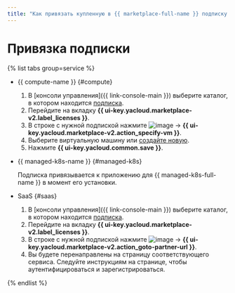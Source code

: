 ```yaml
---
title: "Как привязать купленную в {{ marketplace-full-name }} подписку к ресурсу, приложению или сервису"
---
```


# Привязка подписки

{% list tabs group=service %}

- {{ compute-name }} {#compute}

  1. В [консоли управления]({{ link-console-main }}) выберите каталог, в котором находится [подписка](../../concepts/users/subscription.md).
  1. Перейдите на вкладку **{{ ui-key.yacloud.marketplace-v2.label_licenses }}**.
  1. В строке с нужной подпиской нажмите ![image](../../../_assets/console-icons/ellipsis.svg) → **{{ ui-key.yacloud.marketplace-v2.action_specify-vm }}**.
  1. Выберите виртуальную машину или [создайте новую](../../../compute/operations/images-with-pre-installed-software/create.md).
  1. Нажмите **{{ ui-key.yacloud.common.save }}**.

- {{ managed-k8s-name }} {#managed-k8s}

  Подписка привязывается к приложению для {{ managed-k8s-full-name }} в момент его установки.

- SaaS {#saas}

  1. В [консоли управления]({{ link-console-main }}) выберите каталог, в котором находится [подписка](../../concepts/users/subscription.md).
  1. Перейдите на вкладку **{{ ui-key.yacloud.marketplace-v2.label_licenses }}**.
  1. В строке с нужной подпиской нажмите ![image](../../../_assets/console-icons/ellipsis.svg) → **{{ ui-key.yacloud.marketplace-v2.action_goto-partner-url }}**.
  1. Вы будете перенаправлены на страницу соответствующего сервиса. Следуйте инструкциям на странице, чтобы аутентифицироваться и зарегистрироваться.
  
{% endlist %}